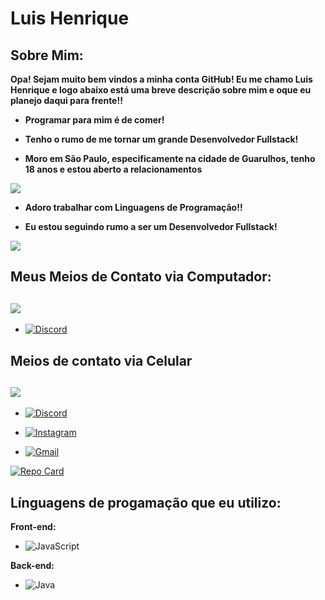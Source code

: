 # Luis Henrique

## Sobre Mim:

**Opa! Sejam muito bem vindos a minha conta GitHub! Eu me chamo Luis Henrique e logo abaixo está uma breve descrição sobre mim e oque eu planejo daqui para frente!!**


- **Programar para mim é de comer!**

- **Tenho o rumo de me tornar um grande Desenvolvedor Fullstack!**

- **Moro em São Paulo, especificamente na cidade de Guarulhos, tenho 18 anos e estou aberto a relacionamentos**

![](https://media1.tenor.com/m/ua4AvVOGvw8AAAAd/ilikebigpoopass.gif)

- **Adoro trabalhar com Linguagens de Programação!!**

- **Eu estou seguindo rumo a ser um Desenvolvedor Fullstack!**


![](https://media.tenor.com/Le4lgKWwsmUAAAAi/rayman-workout.gif)

## Meus Meios de Contato via Computador:

![](https://pm1.aminoapps.com/7659/28ba282aefb4776f2d5c79efe6a2af7931b92cf9r1-783-391v2_hq.jpg)
-

- [![Discord](https://img.shields.io/badge/Discord-7289DA?style=for-the-badge&logo=discord&logoColor=white)](https://discord.com/channels/@luis_figueiredo/)


## Meios de contato via Celular
![](https://media1.tenor.com/m/uSCX8MQJbWoAAAAC/pokemon-pokemon-journeys.gif)
-

- [![Discord](https://img.shields.io/badge/Discord-7289DA?style=for-the-badge&logo=discord&logoColor=white)](https://discord.com/channels/@luis_figueiredo/)

- [![Instagram](https://img.shields.io/badge/-Instagram-%23E4405F?style=for-the-badge&logo=instagram&logoColor=white)](https://www.instagram.com/SEUUSERNAME/)

- [![Gmail](https://img.shields.io/badge/Gmail-333333?style=for-the-badge&logo=gmail&logoColor=red)](mailto:mastermanager121@gamil.com)

[![Repo Card](https://github-readme-stats.vercel.app/api/pin/?username=LsIsBeautifull&repo=dio-lab-open-source&bg_color=000&border_color=FF7F00&show_icons=true&icon_color=FF7F00&title_color=FFF&text_color=FFF)](https://github.com/LsIsBeautifull/dio-lab-open-source)

## Línguagens de progamação que eu utilizo:

**Front-end:** 

- ![JavaScript](https://img.shields.io/badge/JavaScript-F7DF1E?style=for-the-badge&logo=javascript&logoColor=black)

**Back-end:**

- ![Java](https://img.shields.io/badge/java-FF9900.svg?style=for-the-badge&logo=openjdk&logoColor=white)
